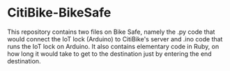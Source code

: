 # CitiBike-BikeSafe
This repository contains two files on Bike Safe, namely the .py code that would connect the IoT lock (Arduino) to CitiBike's server and .ino code that runs the IoT lock on Arduino. It also contains elementary code in Ruby, on how long it would take to get to the destination just by entering the end destination.
